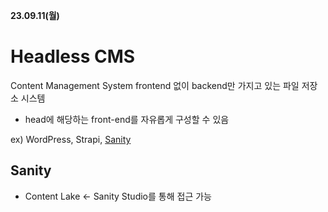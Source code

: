**23.09.11(월)**
# Headless CMS
Content Management System
frontend 없이 backend만 가지고 있는 파일 저장소 시스템
  - head에 해당하는 front-end를 자유롭게 구성할 수 있음

ex) WordPress, Strapi, [Sanity](https://www.sanity.io/docs)
## Sanity
- Content Lake <- Sanity Studio를 통해 접근 가능